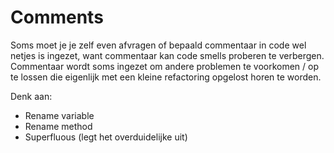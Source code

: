 # Comments

Soms moet je je zelf even afvragen of bepaald commentaar in code wel netjes is ingezet, want commentaar kan code smells proberen te verbergen.
Commentaar wordt soms ingezet om andere problemen te voorkomen / op te lossen die eigenlijk met een kleine refactoring opgelost horen te worden.

Denk aan:
- Rename variable
- Rename method
- Superfluous (legt het overduidelijke uit)

```java

```
